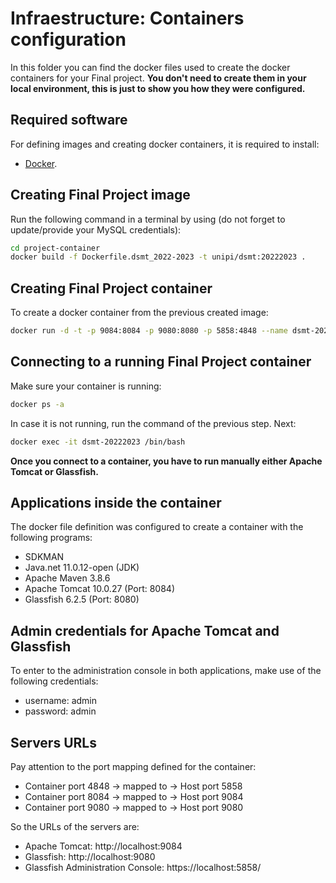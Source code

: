 
# Infraestructure: Containers configuration

In this folder you can find the docker files used to create the docker containers for your Final project. 
**You don't need to create them in your local environment, this is just to show you how they were configured.**

## Required software

For defining images and creating docker containers, it is required to install:

- [Docker](https://docs.docker.com/get-docker/).

## Creating Final Project image

Run the following command in a terminal by using (do not forget to update/provide your MySQL credentials):

```sh
cd project-container
docker build -f Dockerfile.dsmt_2022-2023 -t unipi/dsmt:20222023 .
```

## Creating Final Project container

To create a docker container from the previous created image:

```sh
docker run -d -t -p 9084:8084 -p 9080:8080 -p 5858:4848 --name dsmt-20222023 unipi/dsmt:20222023
```

## Connecting to a running Final Project container

Make sure your container is running:

```sh
docker ps -a
```
In case it is not running, run the command of the previous step. Next:

```sh
docker exec -it dsmt-20222023 /bin/bash
```

**Once you connect to a container, you have to run manually either Apache Tomcat or Glassfish.**

## Applications inside the container

The docker file definition was configured to create a container with the following programs:

- SDKMAN
- Java.net 11.0.12-open (JDK)
- Apache Maven 3.8.6
- Apache Tomcat 10.0.27 (Port: 8084)
- Glassfish 6.2.5 (Port: 8080)

## Admin credentials for Apache Tomcat and Glassfish

To enter to the administration console in both applications, make use of the following credentials:

* username: admin
* password: admin

## Servers URLs

Pay attention to the port mapping defined for the container:

- Container port 4848 -> mapped to -> Host port 5858
- Container port 8084 -> mapped to -> Host port 9084
- Container port 9080 -> mapped to -> Host port 9080

So the URLs of the servers are:

- Apache Tomcat:    http://localhost:9084
- Glassfish:        http://localhost:9080
- Glassfish Administration Console: https://localhost:5858/

